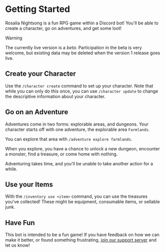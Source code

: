 # Getting Started

Rosalia Nightsong is a fun RPG game within a Discord bot! You'll be able to create a character, go on adventures, and get some loot!

> [!WARNING]
> The currently live version is a _beta_. Participation in the beta is very welcome, but existing data may be deleted when the version 1 release goes live.

## Create your Character

Use the `/character create` command to set up your character. Note that while you can only do this once, you can use `/character update` to change the descriptive information about your character.

## Go on an Adventure

Adventures come in two forms: explorable areas, and dungeons. Your character starts off with one adventure, the explorable area `Farmlands`.

You can explore that area with `/adventure explore farmlands`.

When you explore, you have a chance to unlock a new dungeon, encounter a monster, find a treasure, or come home with nothing.

Adventuring takes time, and you'll be unable to take another action for a while.

## Use your Items

With the `/inventory use <item>` command, you can use the treasures you've collected! These might be equipment, consumable items, or sellable junk.

## Have Fun

This bot is intended to be a fun game! If you have feedback on how we can make it better, or found something frustrating, [join our support server](https://chat.nhcarrigan.com) and let us know!

